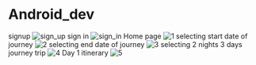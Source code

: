 # Android_dev
signup
![sign_up](https://github.com/Priyam-Chowdhury/Android_dev/assets/107746625/b45f937d-27a6-40e9-bc7d-80e82d4bfd1f)
sign in
![sign_in](https://github.com/Priyam-Chowdhury/Android_dev/assets/107746625/ec1ab800-ab5f-45df-bbfb-60804edf2ea8)
Home page
![1](https://github.com/Priyam-Chowdhury/Android_dev/assets/107746625/92636fd3-0acc-4a6f-bf54-7f26e8dfd943)
selecting start date of journey
![2](https://github.com/Priyam-Chowdhury/Android_dev/assets/107746625/10054614-d99a-4f55-9708-3f3ebe4dd29d)
selecting end date of journey
![3](https://github.com/Priyam-Chowdhury/Android_dev/assets/107746625/b6ccc199-493b-49b0-af73-2b6dba1dbbde)
selecting 2 nights 3 days journey trip
![4](https://github.com/Priyam-Chowdhury/Android_dev/assets/107746625/18ea2848-0f87-481e-8006-f964a578c4c4)
Day 1 itinerary
![5](https://github.com/Priyam-Chowdhury/Android_dev/assets/107746625/aabf7d9e-13e1-4121-96ed-5e8c8c338079)





